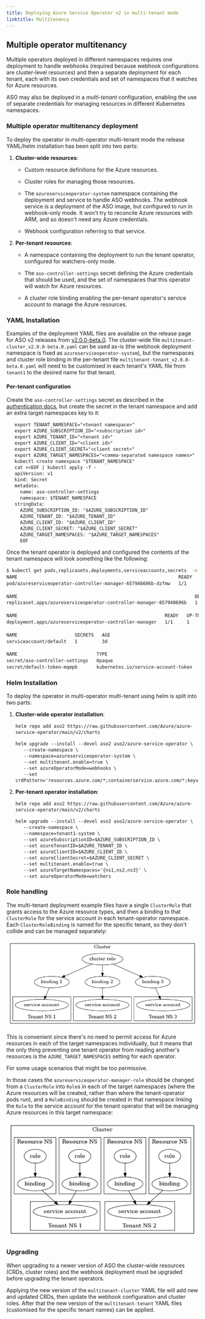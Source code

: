 ```yaml
---
title: Deploying Azure Service Operator v2 in multi-tenant mode
linktitle: Multitenancy
---
```


## Multiple operator multitenancy
Multiple operators deployed in different namespaces requires one deployment to handle webhooks (required because webhook configurations are cluster-level resources) and then a separate deployment for each tenant, each with its own credentials and set of namespaces that it watches for Azure resources.

ASO may also be deployed in a _multi-tenant_ configuration, enabling the use of separate credentials for managing resources in different Kubernetes namespaces.


### Multiple operator multitenancy deployment

To deploy the operator in multi-operator multi-tenant mode the release YAML/helm installation has been split into two parts:

1. **Cluster-wide resources**:
   * Custom resource definitions for the Azure resources.

   * Cluster roles for managing those resources.

   * The `azureserviceoperator-system` namespace containing the deployment and service to handle ASO webhooks.
     The webhook service is a deployment of the ASO image, but configured to run in webhook-only mode.
     It won't try to reconcile Azure resources with ARM, and so doesn't need any Azure credentials.

   * Webhook configuration referring to that service.


2. **Per-tenant resources**:
   * A namespace containing the deployment to run the tenant operator, configured for watchers-only mode.

   * The `aso-controller-settings` secret defining the Azure credentials that should be used, and the set of namespaces that this operator will watch for Azure resources.

   * A cluster role binding enabling the per-tenant operator's service account to manage the Azure resources.

### YAML Installation
Examples of the deployment YAML files are available on the release page for ASO v2 releases from [v2.0.0-beta.0](https://github.com/Azure/azure-service-operator/releases/tag/v2.0.0-beta.0).
The cluster-wide file `multitenant-cluster_v2.0.0-beta.0.yaml` can be used as-is (the webhook deployment namespace is fixed as `azureserviceoperator-system`),
but the namespaces and cluster role binding in the per-tenant file `multitenant-tenant_v2.0.0-beta.0.yaml` will need to be customised in each tenant's YAML file from `tenant1` to the desired name for that tenant.

#### Per-tenant configuration
Create the `aso-controller-settings` secret as described in the [authentication docs](./credential-format.md),
but create the secret in the tenant namespace and add an extra target namespaces key to it:
```
   export TENANT_NAMESPACE="<tenant namespace>"
   export AZURE_SUBSCRIPTION_ID="<subscription id>"
   export AZURE_TENANT_ID="<tenant id>"
   export AZURE_CLIENT_ID="<client id>"
   export AZURE_CLIENT_SECRET="<client secret>"
   export AZURE_TARGET_NAMESPACES="<comma-separated namespace names>"
   kubectl create namespace "$TENANT_NAMESPACE"
   cat <<EOF | kubectl apply -f -
   apiVersion: v1
   kind: Secret
   metadata:
     name: aso-controller-settings
     namespace: $TENANT_NAMESPACE
   stringData:
     AZURE_SUBSCRIPTION_ID: "$AZURE_SUBSCRIPTION_ID"
     AZURE_TENANT_ID: "$AZURE_TENANT_ID"
     AZURE_CLIENT_ID: "$AZURE_CLIENT_ID"
     AZURE_CLIENT_SECRET: "$AZURE_CLIENT_SECRET"
     AZURE_TARGET_NAMESPACES: "$AZURE_TARGET_NAMESPACES"
     EOF
```

Once the tenant operator is deployed and configured the contents of the tenant namespace will look something like the following:
```sh
$ kubectl get pods,replicasets,deployments,serviceaccounts,secrets  -n tenant1-system
NAME                                                           READY   STATUS    RESTARTS   AGE
pod/azureserviceoperator-controller-manager-657948696b-dzfmw   1/1     Running   3          3d

NAME                                                                 DESIRED   CURRENT   READY   AGE
replicaset.apps/azureserviceoperator-controller-manager-657948696b   1         1         1       3d

NAME                                                      READY   UP-TO-DATE   AVAILABLE   AGE
deployment.apps/azureserviceoperator-controller-manager   1/1     1            1           3d

NAME                     SECRETS   AGE
serviceaccount/default   1         3d

NAME                             TYPE                                  DATA   AGE
secret/aso-controller-settings   Opaque                                5      3d
secret/default-token-mqmpb       kubernetes.io/service-account-token   3      3d
```

### Helm Installation

To deploy the operator in multi-operator multi-tenant using helm is split into two parts:

1. **Cluster-wide operator installation**:
   ```
   helm repo add aso2 https://raw.githubusercontent.com/Azure/azure-service-operator/main/v2/charts
   ```

   ```
   helm upgrade --install --devel aso2 aso2/azure-service-operator \
      --create-namespace \
      --namespace=azureserviceoperator-system \
      --set multitenant.enable=true \
      --set azureOperatorMode=webhooks \
      --set crdPattern='resources.azure.com/*;containerservice.azure.com/*;keyvault.azure.com/*;managedidentity.azure.com/*;eventhub.azure.com/*'
   ```

2. **Per-tenant operator installation**:
   ```
   helm repo add aso2 https://raw.githubusercontent.com/Azure/azure-service-operator/main/v2/charts
   ```

   ```
   helm upgrade --install --devel aso2 aso2/azure-service-operator \
      --create-namespace \
      --namespace=tenant1-system \
      --set azureSubscriptionID=$AZURE_SUBSCRIPTION_ID \
      --set azureTenantID=$AZURE_TENANT_ID \
      --set azureClientID=$AZURE_CLIENT_ID \
      --set azureClientSecret=$AZURE_CLIENT_SECRET \
      --set multitenant.enable=true \
      --set azureTargetNamespaces='{ns1,ns2,ns3}' \
      --set azureOperatorMode=watchers
   ```
   
### Role handling
The multi-tenant deployment example files have a single `ClusterRole` that grants access to the Azure resource types,
and then a binding to that `ClusterRole` for the service account in each tenant-operator namespace.
Each `ClusterRoleBinding` is named for the specific tenant, so they don't collide and can be managed separately:

![diagram showing cluster-level role bindings pointing to tenant namespace service accounts](../multitenant-simple-roles.png)

This is convenient since there's no need to permit access for Azure resources in each of the target namespaces individually,
but it means that the only thing preventing one tenant operator from reading another's resources is the `AZURE_TARGET_NAMESPACES` setting for each operator.

For some usage scenarios that might be too permissive.

In those cases the `azureserviceoperator-manager-role` should be changed from a `ClusterRole` into `Role`s in each of the target namespaces (where the Azure resources will be created, rather than where the tenant-operator pods run),
and a `RoleBinding` should be created in that namespace linking the `Role` to the service account for the tenant operator that will be managing Azure resources in this target namespace:

![diagram showing namespace-scoped roles and bindings pointing to tenant operator service accounts](../multitenant-restrictive-roles.png)

### Upgrading
When upgrading to a newer version of ASO the cluster-wide resources (CRDs, cluster roles) and the webhook deployment must be upgraded before upgrading the tenant operators.

Applying the new version of the `multitenant-cluster` YAML file will add new and updated CRDs, then update the webhook configuration and cluster roles.
After that the new version of the `multitenant-tenant` YAML files (customised for the specific tenant names) can be applied.
